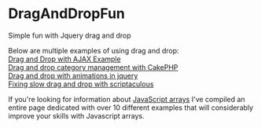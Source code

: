 # DragAndDropFun
Simple fun with Jquery drag and drop

Below are multiple examples of using drag and drop:  
[Drag and Drop with AJAX Example](https://www.endyourif.com/drag-and-drop-with-ajax-example/)  
[Drag and drop category management with CakePHP](https://www.endyourif.com/drag-and-drop-category-management-with-cakephp/)  
[Drag and drop with animations in jquery](https://www.endyourif.com/drag-and-drop-with-animations-in-jquery/)  
[Fixing slow drag and drop with scriptaculous](https://www.endyourif.com/fixing-slow-drag-and-drop-with-scriptaculous/)

If you're looking for information about [JavaScript arrays](https://www.endyourif.com/tutorial/javascriptarray) I've compiled an entire page dedicated with over 10 different examples that will considerably improve your skills with Javascript arrays.
